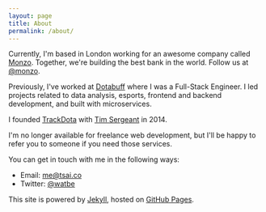 ```yaml
---
layout: page
title: About
permalink: /about/
---
```


Currently, I'm based in London working for an awesome company called [Monzo](https://www.monzo.com).
Together, we're building the best bank in the world. Follow us at [@monzo](http://twitter.com/monzo).

Previously, I've worked at [Dotabuff](https://www.dotabuff.com) where I was a Full-Stack Engineer.
I led projects related to data analysis, esports, frontend and backend development, and built with microservices.

I founded [TrackDota](https://www.trackdota.com) with [Tim Sergeant](https://www.timsergeant.com) in 2014.

I'm no longer available for freelance web development, but I'll be happy to
refer you to someone if you need those services. 

You can get in touch with me in the following ways:

* Email: [me@tsai.co](mailto:me@tsai.co)
* Twitter: [@watbe](http://twitter.com/watbe)

This site is powered by [Jekyll](http://jekyllrb.com/), hosted on [GitHub Pages](https://pages.github.com/).

